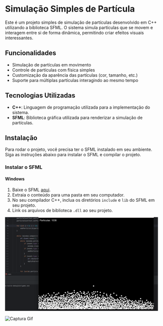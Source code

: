 ﻿# Simulação Simples de Partícula

Este é um projeto simples de simulação de partículas desenvolvido em C++ utilizando a biblioteca SFML. O sistema simula partículas que se movem e interagem entre si de forma dinâmica, permitindo criar efeitos visuais interessantes.

## Funcionalidades

- Simulação de partículas em movimento
- Controle de partículas com física simples
- Customização da aparência das partículas (cor, tamanho, etc.)
- Suporte para múltiplas partículas interagindo ao mesmo tempo

## Tecnologias Utilizadas

- **C++**: Linguagem de programação utilizada para a implementação do sistema.
- **SFML**: Biblioteca gráfica utilizada para renderizar a simulação de partículas.

## Instalação

Para rodar o projeto, você precisa ter o SFML instalado em seu ambiente. Siga as instruções abaixo para instalar o SFML e compilar o projeto.

### Instalar o SFML

#### Windows

1. Baixe o SFML [aqui](https://www.sfml-dev.org/download.php).
2. Extraia o conteúdo para uma pasta em seu computador.
3. No seu compilador C++, inclua os diretórios `include` e `lib` do SFML em seu projeto.
4. Link os arquivos de biblioteca `.dll` ao seu projeto.

![Captura](https://raw.githubusercontent.com/marlonsousas/particle-system/refs/heads/main/assets/capture.png)

![Captura Gif](https://raw.githubusercontent.com/marlonsousas/particle-system/refs/heads/main/assets/capture-gif.png)